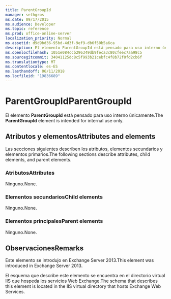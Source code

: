 ```yaml
---
title: ParentGroupId
manager: sethgros
ms.date: 09/17/2015
ms.audience: Developer
ms.topic: reference
ms.prod: office-online-server
localization_priority: Normal
ms.assetid: d9d9bd36-95bd-4d3f-9ef9-db6f50b5a6ca
description: El elemento ParentGroupId está pensado para uso interno únicamente.
ms.openlocfilehash: 1051e084ccb296349db9feca3c80cfeec7aa98c5
ms.sourcegitcommit: 34041125dc8c5f993b21cebfc4f8b72f0fd2cb6f
ms.translationtype: MT
ms.contentlocale: es-ES
ms.lasthandoff: 06/11/2018
ms.locfileid: "19836689"
---
```

# <a name="parentgroupid"></a><span data-ttu-id="abba2-103">ParentGroupId</span><span class="sxs-lookup"><span data-stu-id="abba2-103">ParentGroupId</span></span>

<span data-ttu-id="abba2-104">El elemento **ParentGroupId** está pensado para uso interno únicamente.</span><span class="sxs-lookup"><span data-stu-id="abba2-104">The **ParentGroupId** element is intended for internal use only.</span></span> 

## <a name="attributes-and-elements"></a><span data-ttu-id="abba2-105">Atributos y elementos</span><span class="sxs-lookup"><span data-stu-id="abba2-105">Attributes and elements</span></span>

<span data-ttu-id="abba2-106">Las secciones siguientes describen los atributos, elementos secundarios y elementos primarios.</span><span class="sxs-lookup"><span data-stu-id="abba2-106">The following sections describe attributes, child elements, and parent elements.</span></span>
  
### <a name="attributes"></a><span data-ttu-id="abba2-107">Atributos</span><span class="sxs-lookup"><span data-stu-id="abba2-107">Attributes</span></span>

<span data-ttu-id="abba2-108">Ninguno.</span><span class="sxs-lookup"><span data-stu-id="abba2-108">None.</span></span>
  
### <a name="child-elements"></a><span data-ttu-id="abba2-109">Elementos secundarios</span><span class="sxs-lookup"><span data-stu-id="abba2-109">Child elements</span></span>

<span data-ttu-id="abba2-110">Ninguno.</span><span class="sxs-lookup"><span data-stu-id="abba2-110">None.</span></span>
  
### <a name="parent-elements"></a><span data-ttu-id="abba2-111">Elementos principales</span><span class="sxs-lookup"><span data-stu-id="abba2-111">Parent elements</span></span>

<span data-ttu-id="abba2-112">Ninguno.</span><span class="sxs-lookup"><span data-stu-id="abba2-112">None.</span></span>
  
## <a name="remarks"></a><span data-ttu-id="abba2-113">Observaciones</span><span class="sxs-lookup"><span data-stu-id="abba2-113">Remarks</span></span>

<span data-ttu-id="abba2-114">Este elemento se introdujo en Exchange Server 2013.</span><span class="sxs-lookup"><span data-stu-id="abba2-114">This element was introduced in Exchange Server 2013.</span></span>
  
<span data-ttu-id="abba2-115">El esquema que describe este elemento se encuentra en el directorio virtual IIS que hospeda los servicios Web Exchange.</span><span class="sxs-lookup"><span data-stu-id="abba2-115">The schema that describes this element is located in the IIS virtual directory that hosts Exchange Web Services.</span></span>
  

